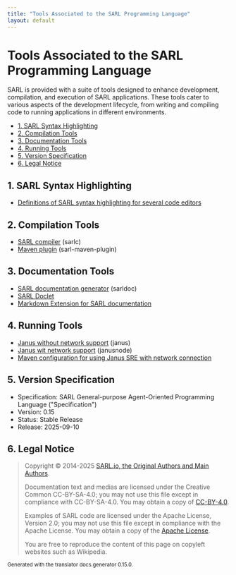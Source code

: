 ```yaml
---
title: "Tools Associated to the SARL Programming Language"
layout: default
---
```


# Tools Associated to the SARL Programming Language

SARL is provided with a suite of tools designed to enhance development, compilation, and execution of SARL applications. These tools cater to various aspects of the development lifecycle, from writing and compiling code to running applications in different environments.


<ul class="page_outline" id="page_outline">

<li><a href="#1-sarl-syntax-highlighting">1. SARL Syntax Highlighting</a></li>
<li><a href="#2-compilation-tools">2. Compilation Tools</a></li>
<li><a href="#3-documentation-tools">3. Documentation Tools</a></li>
<li><a href="#4-running-tools">4. Running Tools</a></li>
<li><a href="#5-version-specification">5. Version Specification</a></li>
<li><a href="#6-legal-notice">6. Legal Notice</a></li>

</ul>


## 1. SARL Syntax Highlighting

- [Definitions of SARL syntax highlighting for several code editors](./SyntaxHighlightning.html)

## 2. Compilation Tools

- [SARL compiler](./Sarlc.html) (sarlc)
- [Maven plugin](./MavenSarlPlugin.html) (sarl-maven-plugin)

## 3. Documentation Tools

- [SARL documentation generator](./Sarldoc.html) (sarldoc)
- [SARL Doclet](./APIDocumentation.html)
- [Markdown Extension for SARL documentation](./DocumentationContribution.html)

## 4. Running Tools

- [Janus without network support](./Janus.html) (janus)
- [Janus wit network support](./Janusnode.html) (janusnode)
- [Maven configuration for using Janus SRE with network connection](./JanusNetworkExtension.html)

## 5. Version Specification

* Specification: SARL General-purpose Agent-Oriented Programming Language ("Specification")
* Version: 0.15
* Status: Stable Release
* Release: 2025-09-10

## 6. Legal Notice

> Copyright &copy; 2014-2025 [SARL.io, the Original Authors and Main Authors](http://www.sarl.io/about/index.html).
>
> Documentation text and medias are licensed under the Creative Common CC-BY-SA-4.0;
> you may not use this file except in compliance with CC-BY-SA-4.0.
> You may obtain a copy of [CC-BY-4.0](https://creativecommons.org/licenses/by-sa/4.0/deed.en).
>
> Examples of SARL code are licensed under the Apache License, Version 2.0;
> you may not use this file except in compliance with the Apache License.
> You may obtain a copy of the [Apache License](http://www.apache.org/licenses/LICENSE-2.0).
>
> You are free to reproduce the content of this page on copyleft websites such as Wikipedia.

<small>Generated with the translator docs.generator 0.15.0.</small>
